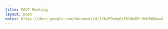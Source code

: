 ```yaml
---
title: PACT Meeting
layout: post
notes: https://docs.google.com/document/d/1J6zP9emyDiEKVWxB9-Heb5WOwwvETMiY5Q2Eb3eZBwY/preview
---
```


<!-- ## **Meeting Agenda**

*We’ll put agenda items and notes in here and then copy it to create a public version of the notes for the PACT site.* -->

<!-- *Format*

* *Item (Speaker)*  
  * Note  
    * ***TODO \[Assignee\]: Action Item***

* *Slack shutdown (Amrit)*  
  * Formal grievance complaint with Jackie: union contract was violated (clear violation: they should have given us 30 days notice)  
  * Also mentioned the Tech PhD listserv issue  
  * Gave specific questions for Jackie about policy for inviting people  
  * The school has 5 days to respond; they will respond in writing. Amrit will share with those who are interested. Next steps will depend on their response.  
  * Currently if anyone wants to join the slack, just email them.  
  * For future reference (if it’s helpful for other issues), another union lever is filing a request for information (RFI) to answer questions like “who is responsible for sending Slack invites”.  
* *House rent increases (Nathan)*  
  * They changed the contract and asked us to pay more than what we signed.  
  * There will be people who didn’t notice they’re paying more than they signed for. How do we let them know?   
    * ***TODO \[Teresa\]: Make a spreadsheet***  
  * The House is severely understaffed  
  * We should push the petition.  
* PhD Lounge  
  * Plants are not doing so great  
    * ***TODO \[Sophie\]: Look into getting plants that don’t need too much light, and artificial lighting***  
  * Easy way to project things to the projector\!  
  * Cleanup  
    * ***TODO \[Sophie\] Aim for next couple days send out info*** -->